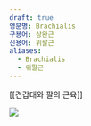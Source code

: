 ```yaml
---
draft: true
영문명: Brachialis
구용어: 상완근
신용어: 위팔근
aliases:
  - Brachialis
  - 위팔근
---
```


[[견갑대와 팔의 근육]]


![](https://upload.wikimedia.org/wikipedia/commons/thumb/3/36/Brachialis_muscle_-_animation03.gif/360px-Brachialis_muscle_-_animation03.gif)